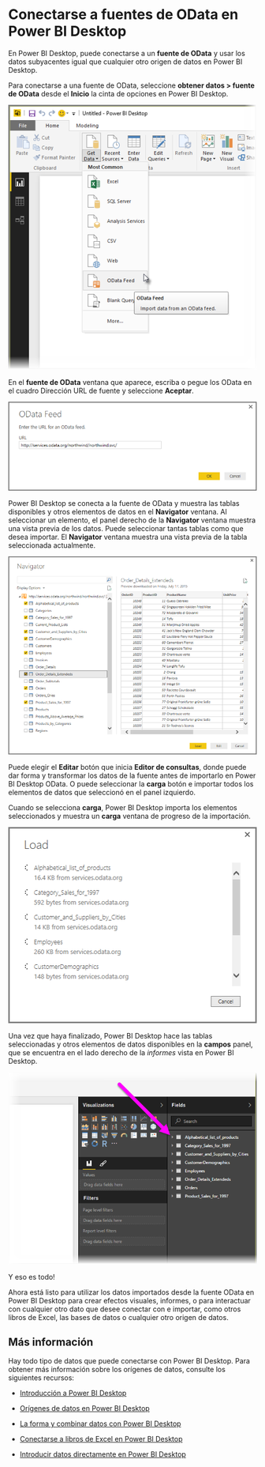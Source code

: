 <properties
   pageTitle="Conectarse a una fuente OData en Power BI Desktop"
   description="Conectarse a y utilizar una fuente OData en Power BI Desktop fácilmente"
   services="powerbi"
   documentationCenter=""
   authors="davidiseminger"
   manager="mblythe"
   backup=""
   editor=""
   tags=""
   qualityFocus="no"
   qualityDate=""/>

<tags
   ms.service="powerbi"
   ms.devlang="NA"
   ms.topic="article"
   ms.tgt_pltfrm="NA"
   ms.workload="powerbi"
   ms.date="09/29/2016"
   ms.author="davidi"/>

# Conectarse a fuentes de OData en Power BI Desktop

En Power BI Desktop, puede conectarse a un **fuente de OData** y usar los datos subyacentes igual que cualquier otro origen de datos en Power BI Desktop.

Para conectarse a una fuente de OData, seleccione **obtener datos > fuente de OData** desde el **Inicio** la cinta de opciones en Power BI Desktop.

![](media/powerbi-desktop-connect-odata/connect-to-odata_1.png)

En el **fuente de OData** ventana que aparece, escriba o pegue los OData en el cuadro Dirección URL de fuente y seleccione **Aceptar**.

![](media/powerbi-desktop-connect-odata/connect-to-odata_2.png)

Power BI Desktop se conecta a la fuente de OData y muestra las tablas disponibles y otros elementos de datos en el **Navigator** ventana. Al seleccionar un elemento, el panel derecho de la **Navigator** ventana muestra una vista previa de los datos. Puede seleccionar tantas tablas como que desea importar. El **Navigator** ventana muestra una vista previa de la tabla seleccionada actualmente.

![](media/powerbi-desktop-connect-odata/connect-to-odata_3.png)

Puede elegir el **Editar** botón que inicia **Editor de consultas**, donde puede dar forma y transformar los datos de la fuente antes de importarlo en Power BI Desktop OData. O puede seleccionar la **carga** botón e importar todos los elementos de datos que seleccionó en el panel izquierdo.

Cuando se selecciona **carga**, Power BI Desktop importa los elementos seleccionados y muestra un **carga** ventana de progreso de la importación.


![](media/powerbi-desktop-connect-odata/connect-to-odata_4.png)

Una vez que haya finalizado, Power BI Desktop hace las tablas seleccionadas y otros elementos de datos disponibles en la **campos** panel, que se encuentra en el lado derecho de la *informes* vista en Power BI Desktop.

![](media/powerbi-desktop-connect-odata/connect-to-odata_5.png)

Y eso es todo!

Ahora está listo para utilizar los datos importados desde la fuente OData en Power BI Desktop para crear efectos visuales, informes, o para interactuar con cualquier otro dato que desee conectar con e importar, como otros libros de Excel, las bases de datos o cualquier otro origen de datos.


## Más información

﻿Hay todo tipo de datos que puede conectarse con Power BI Desktop. Para obtener más información sobre los orígenes de datos, consulte los siguientes recursos:

-   [Introducción a Power BI Desktop](powerbi-desktop-getting-started.md)

-   [Orígenes de datos en Power BI Desktop](powerbi-desktop-data-sources.md)

-   [La forma y combinar datos con Power BI Desktop](powerbi-desktop-shape-and-combine-data.md)

-   [Conectarse a libros de Excel en Power BI Desktop](powerbi-desktop-connect-excel.md)   

-   [Introducir datos directamente en Power BI Desktop](powerbi-desktop-enter-data-directly-into-desktop.md)   
